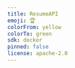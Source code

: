 ```yaml
---
title: ResumeAPI
emoji: 🏆
colorFrom: yellow
colorTo: green
sdk: docker
pinned: false
license: apache-2.0
---
```

